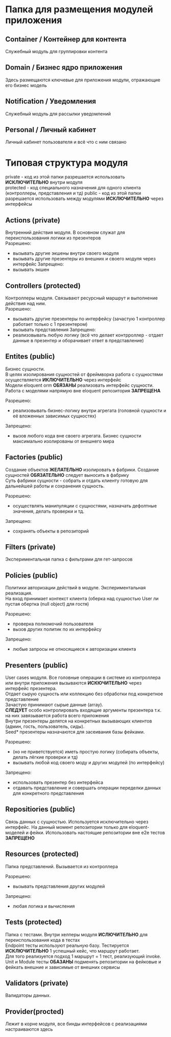 # Папка для размещения модулей приложения

## Container / Контейнер для контента
Служебный модуль для группировки контента <br>

## Domain / Бизнес ядро приложения
Здесь размещаются ключевые для приложения модули, отражающие его бизнес модель <br>

## Notification / Уведомления
Служебный модуль для рассылки уведомлений <br>

## Personal / Личный кабинет
Личный кабинет пользователя и всё что с ним связано


# Типовая структура модуля
private - код из этой папки разрешается использовать **ИСКЛЮЧИТЕЛЬНО** внутри модуля <br>
protected - код специального назначения для одного клиента (контроллеры, представления и тд)
public - код из этой папки разрешается использовать между модулями **ИСКЛЮЧИТЕЛЬНО** через интерфейсы <br>
## Actions (private)
Внутренний действия модуля. В основном служат для переиспользования логики из презентеров <br>
Разрешено: 
- вызывать другие экшены внутри своего модуля
- вызывать другие презентеры из внешних и своего модуля через интерфейс
Запрещено:
- вызывать экшен

## Controllers (protected)
Контроллеры модуля. Связывают ресурсный маршрут и выполнение действия над ним. <br>
Разрешено:
- вызывать другие презентеры по интерфейсу (зачастую 1 контроллер работает только с 1 презентером)
- вызывать представления
Запрещено:
- реализовывать любую логику (всё что делает контрроллер - отдает данные в презентер и оборачивает ответ в представление)

## Entites (public)
Бизнес сущности. <br>
В целях изолирования сущностей от фреймворка работа с сущностями осуществляется **ИКЛЮЧИТЕЛЬНО** через интерфейс <br>
Модели eloquent orm **ОБЯЗАНЫ** реализовать интерфейс сущности. 
Работа с моделями напрямую вне eloquent репозитория **ЗАПРЕЩЕНА**

Разрешено:
- реализовывать бизнес-логику внутри агрегата (головной сущности и её вложенных зависимых сущностях)

Запрещено:
- вызов любого кода вне своего агрегата. Бизнес сущности максимально изолированы от внешнего мира

## Factories (public)
Создание объектов **ЖЕЛАТЕЛЬНО** изолировать в фабрики. Создание сущностей **ОБЯЗАТЕЛЬНО** следует выносить в фабрику <br>
Суть фабрики сущности - собрать и отдать клиенту готовую для дальнейшей работы и сохранения сущность.

Разрешено:
- осуществлять манипуляции с сущностями, назначать дефолтные значения, делать проверки и тд.

Запрещено:
- сохранять объекты в репозиторий

## Filters (private)
Экспериментальная папка с фильтрами для гет-запросов

## Policies (public)
Политики авторизации действий в модуле. Экспериментальная реализация. <br>
На вход принимает контекст клиента (оберка над сущностью User ли пустая обертка (null object) для гостя)

Разрешено:
- проверка полномочий пользователя
- вызов других политик по их интерфейсу

Запрещено:
- любые запросы не относящиеся к авторизации клиента

## Presenters (public)
User cases модуля. 
Все головные операции в системе из контроллера или внутри приложения вызываются **ИСКЮЧИТЕЛЬНО** через интерфейс презентера. <br>
Отдает сырую сущность или коллекцию без обработки под конкретное представление <br>
Зачастую принимают сырые данные (array). <br>
**СЛЕДУЕТ** особо контролировать входящие аргументы презентера т.к. на них завязывается работа всего приложения <br>
Внутри презентеры делятся на конкретных вызывающих клиентов (админ, гость, пользователь, сиды). <br>
Seed* презентеры назначаются для засеивания базы фейками.

Разрешено:
- (но не приветствуется) иметь простую логику (собирать объекты, делать лёгкие проверки и тд)
- вызывать любой код своего моду и других модулей (по интерфейсу)

Запрещено:
- использовать презентер без интерфейса
- отдавать представление и совершать операции переделки данных для конкретного представления

## Repositiories (public)
Связь данных с сущностью. Используется исключительно через интерфейс. 
На данный момент репозитории только для eloquent-моделей и фейки.
Использовать настоящие репозитории вне e2e тестов **ЗАПРЕЩЕНО**

## Resources (protected)
Папка представлений. Вызывается из контроллера

Разрешено:
- вызывать представления других модулей

Запрещено:
- любая логика и вычисления

## Tests (protected)
Папка с тестами. Внутри хелперы модуля **ИСЛЮЧИТЕЛЬНО** для переиспользования кода в тестах <br>
Endpoint тесты используют реальную базу. Тестируется **ИСКЛЮЧИТЕЛЬНО** 1 успешный кейс, что маршрут работает. <br>
Для того реализуется подход 1 маршрут = 1 тест, реализующий invoke. <br>
Unit и Module тесты **ОБАЗАНЫ** подменять репозитории на фейковые и фейкать внешние и зависимые от внешних сервисы

## Validators (private)
Валидаторы данных. 

## Provider(procted)
Лежит в корне модуля, все бинды интерфейсов с реализациями настраиваются здесь

